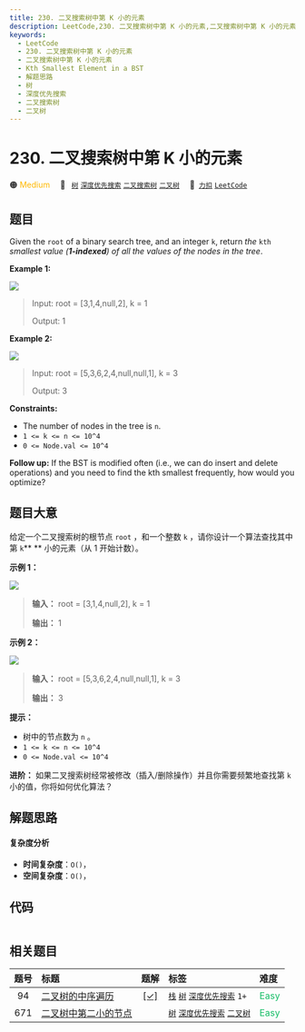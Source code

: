 ```yaml
---
title: 230. 二叉搜索树中第 K 小的元素
description: LeetCode,230. 二叉搜索树中第 K 小的元素,二叉搜索树中第 K 小的元素,Kth Smallest Element in a BST,解题思路,树,深度优先搜索,二叉搜索树,二叉树
keywords:
  - LeetCode
  - 230. 二叉搜索树中第 K 小的元素
  - 二叉搜索树中第 K 小的元素
  - Kth Smallest Element in a BST
  - 解题思路
  - 树
  - 深度优先搜索
  - 二叉搜索树
  - 二叉树
---
```


# 230. 二叉搜索树中第 K 小的元素

🟠 <font color=#ffb800>Medium</font>&emsp; 🔖&ensp; [`树`](/tag/tree.md) [`深度优先搜索`](/tag/depth-first-search.md) [`二叉搜索树`](/tag/binary-search-tree.md) [`二叉树`](/tag/binary-tree.md)&emsp; 🔗&ensp;[`力扣`](https://leetcode.cn/problems/kth-smallest-element-in-a-bst) [`LeetCode`](https://leetcode.com/problems/kth-smallest-element-in-a-bst)

## 题目

Given the `root` of a binary search tree, and an integer `k`, return _the_
`kth` _smallest value (**1-indexed**) of all the values of the nodes in the
tree_.



**Example 1:**

![](https://assets.leetcode.com/uploads/2021/01/28/kthtree1.jpg)

> Input: root = [3,1,4,null,2], k = 1
> 
> Output: 1

**Example 2:**

![](https://assets.leetcode.com/uploads/2021/01/28/kthtree2.jpg)

> Input: root = [5,3,6,2,4,null,null,1], k = 3
> 
> Output: 3

**Constraints:**

  * The number of nodes in the tree is `n`.
  * `1 <= k <= n <= 10^4`
  * `0 <= Node.val <= 10^4`



**Follow up:** If the BST is modified often (i.e., we can do insert and delete
operations) and you need to find the kth smallest frequently, how would you
optimize?


## 题目大意

给定一个二叉搜索树的根节点 `root` ，和一个整数 `k` ，请你设计一个算法查找其中第 `k`** ** 小的元素（从 1 开始计数）。



**示例 1：**

![](https://assets.leetcode.com/uploads/2021/01/28/kthtree1.jpg)

> 
> 
> 
> 
> 
> **输入：** root = [3,1,4,null,2], k = 1
> 
> **输出：** 1
> 
> 

**示例 2：**

![](https://assets.leetcode.com/uploads/2021/01/28/kthtree2.jpg)

> 
> 
> 
> 
> 
> **输入：** root = [5,3,6,2,4,null,null,1], k = 3
> 
> **输出：** 3
> 
> 





**提示：**

  * 树中的节点数为 `n` 。
  * `1 <= k <= n <= 10^4`
  * `0 <= Node.val <= 10^4`



**进阶：** 如果二叉搜索树经常被修改（插入/删除操作）并且你需要频繁地查找第 `k` 小的值，你将如何优化算法？


## 解题思路

#### 复杂度分析

- **时间复杂度**：`O()`，
- **空间复杂度**：`O()`，

## 代码

```javascript

```

## 相关题目

<!-- prettier-ignore -->
| 题号 | 标题 | 题解 | 标签 | 难度 |
| :------: | :------ | :------: | :------ | :------ |
| 94 | [二叉树的中序遍历](https://leetcode.com/problems/binary-tree-inorder-traversal) | [[✓]](/problem/0094.md) |  [`栈`](/tag/stack.md) [`树`](/tag/tree.md) [`深度优先搜索`](/tag/depth-first-search.md) `1+` | <font color=#15bd66>Easy</font> |
| 671 | [二叉树中第二小的节点](https://leetcode.com/problems/second-minimum-node-in-a-binary-tree) |  |  [`树`](/tag/tree.md) [`深度优先搜索`](/tag/depth-first-search.md) [`二叉树`](/tag/binary-tree.md) | <font color=#15bd66>Easy</font> |